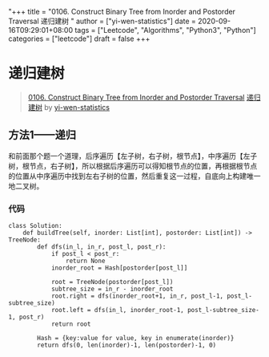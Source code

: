 "+++
title = "0106. Construct Binary Tree from Inorder and Postorder Traversal 递归建树 "
author = ["yi-wen-statistics"]
date = 2020-09-16T09:29:01+08:00
tags = ["Leetcode", "Algorithms", "Python3", "Python"]
categories = ["leetcode"]
draft = false
+++

# 递归建树

> [0106. Construct Binary Tree from Inorder and Postorder Traversal](https://leetcode-cn.com/problems/construct-binary-tree-from-inorder-and-postorder-traversal/)
> [递归建树](https://leetcode-cn.com/problems/construct-binary-tree-from-inorder-and-postorder-traversal/solution/di-gui-jian-shu-by-yi-wen-statistics/) by [yi-wen-statistics](https://leetcode-cn.com/u/yi-wen-statistics/)

## 方法1——递归
和前面那个题一个道理，后序遍历【左子树，右子树，根节点】，中序遍历【左子树，根节点，右子树】，所以根据后序遍历可以得知根节点的位置，再根据根节点的位置从中序遍历中找到左右子树的位置，然后重复这一过程，自底向上构建唯一地二叉树。

### 代码

```python3
class Solution:
    def buildTree(self, inorder: List[int], postorder: List[int]) -> TreeNode:
        def dfs(in_l, in_r, post_l, post_r):
            if post_l < post_r:
                return None
            inorder_root = Hash[postorder[post_l]]

            root = TreeNode(postorder[post_l])
            subtree_size = in_r - inorder_root
            root.right = dfs(inorder_root+1, in_r, post_l-1, post_l-subtree_size)
            root.left = dfs(in_l, inorder_root-1, post_l-subtree_size-1, post_r)
            return root

        Hash = {key:value for value, key in enumerate(inorder)}
        return dfs(0, len(inorder)-1, len(postorder)-1, 0)
```